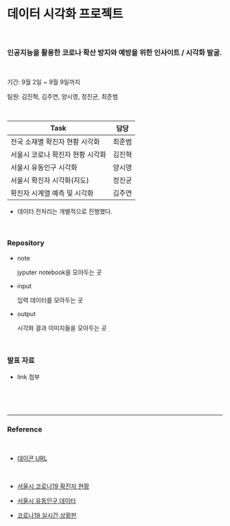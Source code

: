 # 데이터 시각화 프로젝트

<br/>

### 인공지능을 활용한 코로나 확산 방지와 예방을 위한 인사이트 / 시각화 발굴.



<br/>

기간: 9월 2일 ~ 9월 9일까지

팀원: 김진혁, 김주연, 양시영, 정진균, 최준범



<br/>

| Task                             | 담당   |
| -------------------------------- | ------ |
| 전국 소재별 확진자 현황 시각화   | 최준범 |
| 서울시 코로나 확진자 현황 시각화 | 김진혁 |
| 서울시 유동인구 시각화           | 양시영 |
| 서울시 확진자 시각화(지도)       | 정진균 |
| 확진자 시계열 예측 및 시각화     | 김주연 |



- 데이터 전처리는 개별적으로 진행했다.



<br/>

### Repository

- note

  jyputer notebook을 모아두는 곳

- input

  입력 데이터를 모아두는 곳

- output

  시각화 결과 이미지들을 모아두는 곳





<br/>

### 발표 자료

- link 첨부





<br/>

<br/>

<br/>

--------------------------------

### Reference

<br/>

- [데이콘 URL](https://dacon.io/competitions/official/235590/overview/)

<br/>

- [서울시 코로나19 확진자 현황](http://data.seoul.go.kr/dataList/OA-20279/S/1/datasetView.do)



- [서울시 유동인구 데이터](https://www.bigdatahub.co.kr/product/list.do?menu_id=1000157)



- [코로나19 실시간 상황판](https://coronaboard.kr/)



<br/>

